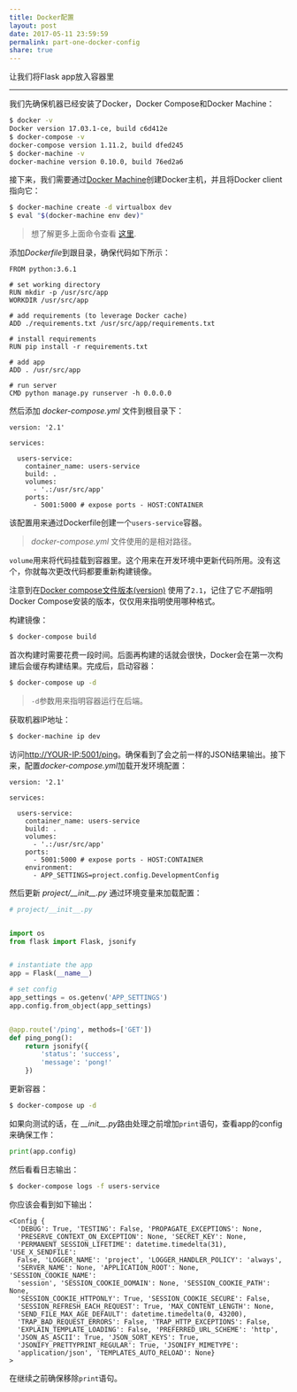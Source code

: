 ```yaml
---
title: Docker配置
layout: post
date: 2017-05-11 23:59:59
permalink: part-one-docker-config
share: true
---
```


让我们将Flask app放入容器里

---

我们先确保机器已经安装了Docker，Docker Compose和Docker Machine：

```sh
$ docker -v
Docker version 17.03.1-ce, build c6d412e
$ docker-compose -v
docker-compose version 1.11.2, build dfed245
$ docker-machine -v
docker-machine version 0.10.0, build 76ed2a6
```

接下来，我们需要通过[Docker Machine](https://docs.docker.com/machine/)创建Docker主机，并且将Docker client指向它：

```sh
$ docker-machine create -d virtualbox dev
$ eval "$(docker-machine env dev)"
```

>想了解更多上面命令查看 [这里](https://stackoverflow.com/questions/40038572/eval-docker-machine-env-default/40040077#40040077).

添加*Dockerfile*到跟目录，确保代码如下所示：

```
FROM python:3.6.1

# set working directory
RUN mkdir -p /usr/src/app
WORKDIR /usr/src/app

# add requirements (to leverage Docker cache)
ADD ./requirements.txt /usr/src/app/requirements.txt

# install requirements
RUN pip install -r requirements.txt

# add app
ADD . /usr/src/app

# run server
CMD python manage.py runserver -h 0.0.0.0
```

然后添加 *docker-compose.yml* 文件到根目录下：

```
version: '2.1'

services:

  users-service:
    container_name: users-service
    build: .
    volumes:
      - '.:/usr/src/app'
    ports:
      - 5001:5000 # expose ports - HOST:CONTAINER
```

该配置用来通过Dockerfile创建一个`users-service`容器。

> *docker-compose.yml* 文件使用的是相对路径。

`volume`用来将代码挂载到容器里。这个用来在开发环境中更新代码所用。没有这个，你就每次更改代码都要重新构建镜像。

注意到在[Docker compose文件版本(version)](https://docs.docker.com/compose/compose-file/) 使用了`2.1`，记住了它*不是*指明Docker Compose安装的版本，仅仅用来指明使用哪种格式。

构建镜像：

```sh
$ docker-compose build
```

首次构建时需要花费一段时间。后面再构建的话就会很快，Docker会在第一次构建后会缓存构建结果。完成后，启动容器：

```sh
$ docker-compose up -d
```

>`-d`参数用来指明容器运行在后端。

获取机器IP地址：

```sh
$ docker-machine ip dev
```

访问[http://YOUR-IP:5001/ping](http://YOUR-IP:5001/ping)。确保看到了会之前一样的JSON结果输出。接下来，配置*docker-compose.yml*加载开发环境配置：

```
version: '2.1'

services:

  users-service:
    container_name: users-service
    build: .
    volumes:
      - '.:/usr/src/app'
    ports:
      - 5001:5000 # expose ports - HOST:CONTAINER
    environment:
      - APP_SETTINGS=project.config.DevelopmentConfig
```

然后更新 *project/\_\_init\_\_.py* 通过环境变量来加载配置：

```python
# project/__init__.py


import os
from flask import Flask, jsonify


# instantiate the app
app = Flask(__name__)

# set config
app_settings = os.getenv('APP_SETTINGS')
app.config.from_object(app_settings)


@app.route('/ping', methods=['GET'])
def ping_pong():
    return jsonify({
        'status': 'success',
        'message': 'pong!'
    })
```

更新容器：

```sh
$ docker-compose up -d
```

如果向测试的话，在 *\_\_init\_\_.py*路由处理之前增加`print`语句，查看app的config来确保工作：

```python
print(app.config)
```
然后看看日志输出：

```sh
$ docker-compose logs -f users-service
```

你应该会看到如下输出：

```
<Config {
  'DEBUG': True, 'TESTING': False, 'PROPAGATE_EXCEPTIONS': None,
  'PRESERVE_CONTEXT_ON_EXCEPTION': None, 'SECRET_KEY': None,
  'PERMANENT_SESSION_LIFETIME': datetime.timedelta(31), 'USE_X_SENDFILE':
  False, 'LOGGER_NAME': 'project', 'LOGGER_HANDLER_POLICY': 'always',
  'SERVER_NAME': None, 'APPLICATION_ROOT': None, 'SESSION_COOKIE_NAME':
  'session', 'SESSION_COOKIE_DOMAIN': None, 'SESSION_COOKIE_PATH': None,
  'SESSION_COOKIE_HTTPONLY': True, 'SESSION_COOKIE_SECURE': False,
  'SESSION_REFRESH_EACH_REQUEST': True, 'MAX_CONTENT_LENGTH': None,
  'SEND_FILE_MAX_AGE_DEFAULT': datetime.timedelta(0, 43200),
  'TRAP_BAD_REQUEST_ERRORS': False, 'TRAP_HTTP_EXCEPTIONS': False,
  'EXPLAIN_TEMPLATE_LOADING': False, 'PREFERRED_URL_SCHEME': 'http',
  'JSON_AS_ASCII': True, 'JSON_SORT_KEYS': True,
  'JSONIFY_PRETTYPRINT_REGULAR': True, 'JSONIFY_MIMETYPE':
  'application/json', 'TEMPLATES_AUTO_RELOAD': None}
>
```

在继续之前确保移除`print`语句。
